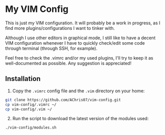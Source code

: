 My VIM Config
=============

This is just my VIM configuration. It will probably be a work in progress, as I find more plugins/configurations I want to tinker with.

Although I use other editors in graphical mode, I still like to have a decent VIM configuration whenever I have to quickly check/edit some code through terminal (through SSH, for example).

Feel free to check the .vimrc and/or my used plugins, I'll try to keep it as well-documented as possible. Any suggestion is appreciated!


Installation
------------

1. Copy the `.vimrc` config file and the `.vim` directory on your home:
```sh
git clone https://github.com/AChris07/vim-config.git
cp vim-config/.vimrc ~/
cp vim-config/.vim ~/
```

2. Run the script to download the latest version of the modules used:
```sh
./vim-config/modules.sh
```
